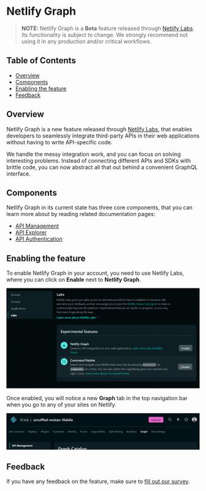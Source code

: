 # Netlify Graph

> **NOTE:** Netlify Graph is a **Beta** feature released through [Netlify Labs](https://www.netlify.com/blog/2021/03/31/test-drive-netlify-beta-features-with-netlify-labs/). Its functionality is subject to change. We strongly recommend not using it in any production and/or critical workflows.

## Table of Contents

- [Overview](#overview)
- [Components](#components)
- [Enabling the feature](#enabling-the-feature)
- [Feedback](#feedback)

## Overview

Netlify Graph is a new feature released through [Netlify Labs](https://www.netlify.com/blog/2021/03/31/test-drive-netlify-beta-features-with-netlify-labs/), that enables developers to seamlessly integrate third-party APIs in their web applications without having to write API-specific code.

We handle the messy integration work, and you can focus on solving interesting problems. Instead of connecting different APIs and SDKs with brittle code, you can now abstract all that out behind a convenient GraphQL interface.

## Components

Netlify Graph in its current state has three core components, that you can learn more about by reading related documentation pages:

- [API Management](api-management.md)
- [API Explorer](api-explorer.md)
- [API Authentication](api-authentication.md)

## Enabling the feature

To enable Netlify Graph in your account, you need to use Netlify Labs, where you can click on **Enable** next to **Netlify Graph**.

![Enabling Netlify Graph in Netlify Labs](../../../media/graph/enable-labs.gif)

Once enabled, you will notice a new **Graph** tab in the top navigation bar when you go to any of your sites on Netlify.

![Top nav bar showing Netlify Graph](../../../media/graph/graph-top-nav.png)

## Feedback

If you have any feedback on the feature, make sure to [fill out our survey](https://ntl.fyi/apiauthsurvey).